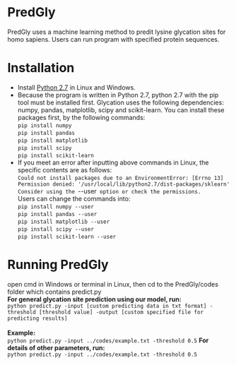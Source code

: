 # PredGly
PredGly uses a machine learning method to predit lysine glycation sites for homo sapiens. Users can run program with specified protein sequences.
# Installation
* Install [Python 2.7](https://www.python.org/downloads/) in Linux and Windows.
* Because the program is written in Python 2.7, python 2.7 with the pip tool must be installed first. Glycation uses the following dependencies: numpy, pandas, matplotlib, scipy and scikit-learn. You can install these packages first, by the following commands:
</br>`pip install numpy` 
</br>`pip install pandas`
</br>`pip install matplotlib`
</br>`pip install scipy`
</br>`pip install scikit-learn`
* If you meet an error after inputting above commands in Linux, the specific contents are as follows:
</br>`Could not install packages due to an EnvironmentError: [Errno 13] Permission denied: '/usr/local/lib/python2.7/dist-packages/sklearn'
Consider using the `--user` option or check the permissions.`
</br>Users can change the commands into:
</br>`pip install numpy --user` 
</br>`pip install pandas --user`
</br>`pip install matplotlib --user`
</br>`pip install scipy --user`
</br>`pip install scikit-learn --user`

# Running PredGly
open cmd in Windows or terminal in Linux, then cd to the PredGly/codes folder which contains predict.py
</br>**For general glycation site prediction using our model, run:**
</br>`python predict.py -input [custom predicting data in txt format] -threshold [threshold value] -output [custom specified file for predicting results]`  
</br>**Example:**
</br>`python predict.py -input ../codes/example.txt -threshold 0.5`
**For details of other parameters, run:**
</br>`python predict.py -input ../codes/example.txt -threshold 0.5`
